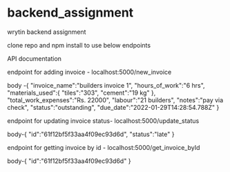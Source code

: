 # backend_assignment
wrytin backend assignment

clone repo and npm install to use below endpoints


API documentation

endpoint for adding invoice -
localhost:5000/new_invoice

body -{
    "invoice_name":"builders invoice 1",
    "hours_of_work":"6 hrs",
    "materials_used":{
        "tiles":"303",
        "cement":"19 kg"
    },
    "total_work_expenses":"Rs. 22000",
    "labour":"21 builders",
    "notes":"pay via check",
    "status":"outstanding",
    "due_date":"2022-01-29T14:28:54.788Z"
}


endpoint for updating invoice status- 
localhost:5000/update_status

body-{
    "id":"61f12bf5f33aa4f09ec93d6d",
    "status":"late"
}


endpoint for getting invoice by id -
localhost:5000/get_invoice_byId

body-{
    "id":"61f12bf5f33aa4f09ec93d6d"
}
